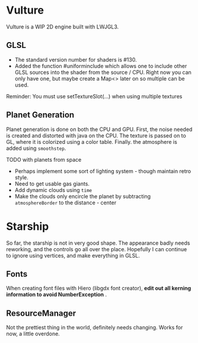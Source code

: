 # Vulture

Vulture is a WIP 2D engine built with LWJGL3.

## GLSL
- The standard version number for shaders is #130.
- Added the function #uniforminclude which allows one to include other GLSL sources into the shader from
the source / CPU. Right now you can only have one, but maybe create a Map<> later on so multiple can be used.

Reminder: You must use setTextureSlot(...) when using multiple textures

## Planet Generation
Planet generation is done on both the CPU and GPU. First, the noise needed is created and distorted with java on the CPU.
The texture is passed on to GL, where it is colorized using a color table. Finally. the atmosphere is added using `smoothstep`.

TODO with planets from space
- Perhaps implement some sort of lighting system - though maintain retro style.
- Need to get usable gas giants.
- Add dynamic clouds using `time`
- Make the clouds only encircle the planet by subtracting `atmosphereBorder` to the distance - center

# Starship
So far, the starship is not in very good shape. The appearance badly needs reworking, and the controls go all over the place.
Hopefully I can continue to ignore using vertices, and make everything in GLSL.

## Fonts
When creating font files with Hiero (libgdx font creator), **edit out all kerning information to avoid NumberException** .

## ResourceManager
Not the prettiest thing in the world, definitely needs changing. Works for now, a little overdone.